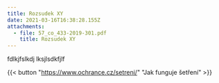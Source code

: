 ```yaml
---
title: Rozsudek XY
date: 2021-03-16T16:38:28.155Z
attachments:
  - file: 57_co_433-2019-301.pdf
    title: Rozsudek XY
---
```

fdlkjfslkdj lksjlsdkfjlf

{{< button "https://www.ochrance.cz/setreni/" "Jak funguje šetření" >}}